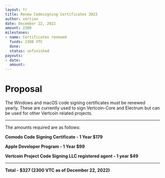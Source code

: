 ```yaml
---
layout: fr
title: Renew Codesigning Certificates 2023
author: vertion
date: December 22, 2022
amount: 2300
milestones:
- name: Certificates renewed
  funds: 2300 VTC
  done: 
  status: unfinished
payouts:
- date: 
  amount: 
---
```


# Proposal

The Windows and macOS code signing certificates must be renewed yearly. These are currently used to sign Vertcoin-Core and Electrum but can be used for other Vertcoin related projects.

___________
The amounts required are as follows:

**Comodo Code Signing Certificate - 1 Year $179**

**Apple Developer Program - 1 Year $99**

**Vertcoin Project Code Signing LLC registered agent - 1 year $49**

___________

**Total - $327 (2300 VTC as of December 22, 2022)**
